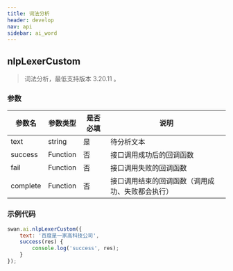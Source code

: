 ```yaml
---
title: 词法分析
header: develop
nav: api
sidebar: ai_word
---
```



##  nlpLexerCustom
> 词法分析，最低支持版本 3.20.11 。
### 参数

|参数名 | 参数类型 | 是否必填 | 说明 | 
|---|---|---|---|
|text | string| 是 | 待分析文本| 
|success | Function | 否 | 接口调用成功后的回调函数 | 
|fail | Function | 否 | 接口调用失败的回调函数 | 
|complete|	Function|	否	|接口调用结束的回调函数（调用成功、失败都会执行）|

### 示例代码
```js
swan.ai.nlpLexerCustom({
    text: '百度是一家高科技公司',
    success(res) {
        console.log('success', res);
    }
});
```